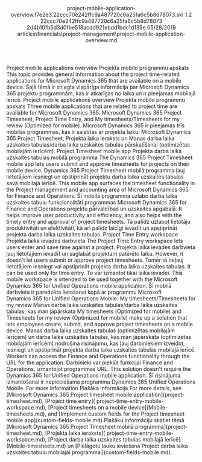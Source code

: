 <?xml version="1.0" encoding="UTF-8"?>
<xliff xmlns:logoport="urn:logoport:xliffeditor:xliff-extras:1.0" xmlns:tilt="urn:logoport:xliffeditor:tilt-non-translatables:1.0" xmlns:xsi="http://www.w3.org/2001/XMLSchema-instance" xmlns="urn:oasis:names:tc:xliff:document:1.2" xmlns:xliffext="urn:microsoft:content:schema:xliffextensions" version="1.2" xsi:schemaLocation="urn:oasis:names:tc:xliff:document:1.2 xliff-core-1.2-transitional.xsd">
  <file datatype="xml" source-language="en-US" original="project-mobile-application-overview.md" target-language="lv-LV">
    <header>
      <tool tool-company="Microsoft" tool-version="1.0-d915bc8" tool-name="mdxliff" tool-id="mdxliff"/>
      <xliffext:skl_file_name>project-mobile-application-overview.f7e2e3.22ccc70e242ffc9a487720c6a25fa6c5b8d78073.skl</xliffext:skl_file_name>
      <xliffext:version>1.2</xliffext:version>
      <xliffext:ms.openlocfilehash>22ccc70e242ffc9a487720c6a25fa6c5b8d78073</xliffext:ms.openlocfilehash>
      <xliffext:ms.sourcegitcommit>2d4b10fb5d3d0fbe518acdd921ebdd1bdc1d135e</xliffext:ms.sourcegitcommit>
      <xliffext:ms.lasthandoff>05/28/2019</xliffext:ms.lasthandoff>
      <xliffext:ms.openlocfilepath>articles\financials\project-management\project-mobile-application-overview.md</xliffext:ms.openlocfilepath>
    </header>
    <body>
      <group extype="content" id="content">
        <trans-unit xml:space="preserve" translate="yes" id="101" restype="x-metadata">
          <source>Project mobile applications overview</source>
        <target logoport:matchpercent="101" state="translated" state-qualifier="id-match">Projekta mobilo programmu apskats</target></trans-unit>
        <trans-unit xml:space="preserve" translate="yes" id="102" restype="x-metadata">
          <source>This topic provides general information about the project time-related applications for Microsoft Dynamics 365 that are available on a mobile device.</source>
        <target logoport:matchpercent="101" state="translated" state-qualifier="leveraged-tm">Šajā tēmā ir sniegta vispārīga informācija par Microsoft Dynamics 365 projektu programmām, kas ir atkarīgas no laika un ir pieejamas mobilajā ierīcē.</target></trans-unit>
        <trans-unit xml:space="preserve" translate="yes" id="103">
          <source>Project mobile applications overview</source>
        <target logoport:matchpercent="101" state="translated" state-qualifier="leveraged-tm">Projekta mobilo programmu apskats</target></trans-unit>
        <trans-unit xml:space="preserve" translate="yes" id="104">
          <source>Three mobile applications that are related to project time are available for Microsoft Dynamics 365: Microsoft Dynamics 365 Project Timesheet, Project Time Entry, and My timesheets/Timesheets for my review (Optimized for mobile).</source>
        <target logoport:matchpercent="101" state="translated" state-qualifier="leveraged-tm">Microsoft Dynamics 365 ir pieejamas trīs mobilās programmas, kas ir saistītas ar projekta laiku: Microsoft Dynamics 365 Project Timesheet, Projekta laika ieraksts un Manas darba laika uzskaites tabulas/darba laika uzskaites tabulas pārskatīšanai (optimizētas mobilajām ierīcēm).</target></trans-unit>
        <trans-unit xml:space="preserve" translate="yes" id="105">
          <source>Project Timesheet mobile app</source>
        <target logoport:matchpercent="101" state="translated" state-qualifier="leveraged-tm">Projekta darba laika uzskaites tabulas mobilā programma</target></trans-unit>
        <trans-unit xml:space="preserve" translate="yes" id="106">
          <source>The Dynamics 365 Project Timesheet mobile app lets users submit and approve timesheets for projects on their mobile device.</source>
        <target logoport:matchpercent="101" state="translated" state-qualifier="leveraged-tm">Dynamics 365 Project Timesheet mobilā programma ļauj lietotājiem iesniegt un apstiprināt projektu darba laika uzskaites tabulas savā mobilajā ierīcē.</target></trans-unit>
        <trans-unit xml:space="preserve" translate="yes" id="107">
          <source>This mobile app surfaces the timesheet functionality in the Project management and accounting area of Microsoft Dynamics 365 for Finance and Operations.</source>
        <target logoport:matchpercent="101" state="translated" state-qualifier="leveraged-tm">Šī mobilā programma uzlabo darba laika uzskaites tabulu funkcionalitāti programmas Microsoft Dynamics 365 for Finance and Operations projektu pārvaldības un uzskaites apgabalā.</target></trans-unit>
        <trans-unit xml:space="preserve" translate="yes" id="108">
          <source>It helps improve user productivity and efficiency, and also helps with the timely entry and approval of project timesheets.</source>
        <target logoport:matchpercent="101" state="translated" state-qualifier="leveraged-tm">Tā palīdz uzlabot lietotāju produktivitāti un efektivitāti, kā arī palīdz laicīgi ievadīt un apstiprināt projekta darba laika uzskaites tabulas.</target></trans-unit>
        <trans-unit xml:space="preserve" translate="yes" id="109">
          <source>Project Time Entry workspace</source>
        <target logoport:matchpercent="101" state="translated" state-qualifier="leveraged-tm">Projekta laika ievades darbvieta</target></trans-unit>
        <trans-unit xml:space="preserve" translate="yes" id="110">
          <source>The Project Time Entry workspace lets users enter and save time against a project.</source>
        <target logoport:matchpercent="101" state="translated" state-qualifier="leveraged-tm">Projekta laika ievades darbvieta ļauj lietotājiem ievadīt un saglabāt projektam patērēto laiku.</target></trans-unit>
        <trans-unit xml:space="preserve" translate="yes" id="111">
          <source>However, it doesn't let users submit or approve project timesheets.</source>
        <target logoport:matchpercent="101" state="translated" state-qualifier="leveraged-tm">Tomēr tā neļauj lietotājiem iesniegt vai apstiprināt projekta darba laika uzskaites tabulas.</target></trans-unit>
        <trans-unit xml:space="preserve" translate="yes" id="112">
          <source>It can be used only for time entry.</source>
        <target logoport:matchpercent="101" state="translated" state-qualifier="leveraged-tm">To var izmantot tikai laika ievadei.</target></trans-unit>
        <trans-unit xml:space="preserve" translate="yes" id="113">
          <source>This mobile workspace is intended to be used together with the Microsoft Dynamics 365 for Unified Operations mobile application.</source>
        <target logoport:matchpercent="101" state="translated" state-qualifier="leveraged-tm">Šī mobilā darbvieta ir paredzēta lietošanai kopā ar programmu Microsoft Dynamics 365 for Unified Operations Mobile.</target></trans-unit>
        <trans-unit xml:space="preserve" translate="yes" id="114">
          <source>My timesheets/Timesheets for my review</source>
        <target logoport:matchpercent="101" state="translated" state-qualifier="leveraged-tm">Manas darba laika uzskaites tabulas/darba laika uzskaites tabulas, kas man jāpārskata</target></trans-unit>
        <trans-unit xml:space="preserve" translate="yes" id="115">
          <source>My timesheets (Optimized for mobile) and Timesheets for my review (Optimized for mobile) make up a solution that lets employees create, submit, and approve project timesheets on a mobile device.</source>
        <target logoport:matchpercent="101" state="translated" state-qualifier="leveraged-tm">Manas darba laika uzskaites tabulas (optimizētas mobilajām ierīcēm) un darba laika uzskaites tabulas, kas man jāpārskata (optimizētas mobilajām ierīcēm) nodrošina risinājumu, kas ļauj darbiniekiem izveidot, iesniegt un apstiprināt projekta darba laika uzskaites tabulas mobilajā ierīcē.</target></trans-unit>
        <trans-unit xml:space="preserve" translate="yes" id="116">
          <source>Workers can access the Finance and Operations functionality through the URL for the application.</source>
        <target logoport:matchpercent="101" state="translated" state-qualifier="leveraged-tm">Darbinieki var piekļūt funkcijai Finance and Operations, izmantojot programmas URL.</target></trans-unit>
        <trans-unit xml:space="preserve" translate="yes" id="117">
          <source>This solution doesn't require the Dynamics 365 for Unified Operations mobile application.</source>
        <target logoport:matchpercent="101" state="translated" state-qualifier="leveraged-tm">Šī risinājuma izmantošanai ir nepieciešama programma Dynamics 365 Unified Operations Mobile.</target></trans-unit>
        <trans-unit xml:space="preserve" translate="yes" id="118">
          <source>For more information</source>
        <target logoport:matchpercent="101" state="translated" state-qualifier="leveraged-tm">Plašāka informācija</target></trans-unit>
        <trans-unit xml:space="preserve" translate="yes" id="119">
          <source>For more details, see <bpt id="p1">[</bpt>Microsoft Dynamics 365 Project timesheet mobile application<ept id="p1">](project-timesheet.md)</ept>, <bpt id="p2">[</bpt>Project time entry<ept id="p2">]( project-time-entry-mobile-workspace.md)</ept>, <bpt id="p3">[</bpt>Project timesheets on a mobile device<ept id="p3">](Mobile-timesheets.md)</ept>, and <bpt id="p4">[</bpt>Implement custom fields for the Project timesheet mobile app<ept id="p4">](custom-fields-mobile.md)</ept>.</source><target logoport:matchpercent="0" state="translated">Plašāku informāciju skatiet tēmā <bpt id="p1">[</bpt>Microsoft Dynamics 365 Project Timesheet mobilā programma<ept id="p1">](project-timesheet.md)</ept>, <bpt id="p2">[</bpt>Projekta laika ieraksts<ept id="p2">]( project-time-entry-mobile-workspace.md)</ept>, <bpt id="p3">[</bpt>Project darba laika uzskaites tabulas mobilajā ierīcē<ept id="p3">](Mobile-timesheets.md)</ept> un <bpt id="p4">[</bpt>Pielāgotu lauku ieviešana Project darba laika uzskaites tabulu mobilajai programmai<ept id="p4">](custom-fields-mobile.md)</ept>.</target>
        </trans-unit>
      </group>
    </body>
  </file>
</xliff>